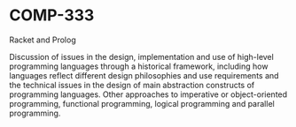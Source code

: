 # COMP-333
Racket and Prolog

Discussion of issues in the design, implementation and use of high-level 
programming languages through a historical framework, including how languages reflect different 
design philosophies and use requirements and the technical issues in the design of main abstraction 
constructs of programming languages. Other approaches to imperative or object-oriented 
programming, functional programming, logical programming and parallel programming. 
